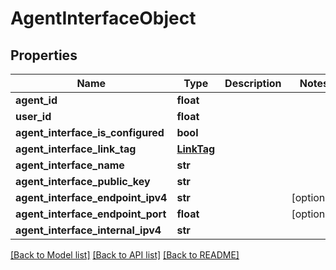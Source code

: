 # AgentInterfaceObject

## Properties
Name | Type | Description | Notes
------------ | ------------- | ------------- | -------------
**agent_id** | **float** |  | 
**user_id** | **float** |  | 
**agent_interface_is_configured** | **bool** |  | 
**agent_interface_link_tag** | [**LinkTag**](LinkTag.md) |  | 
**agent_interface_name** | **str** |  | 
**agent_interface_public_key** | **str** |  | 
**agent_interface_endpoint_ipv4** | **str** |  | [optional] 
**agent_interface_endpoint_port** | **float** |  | [optional] 
**agent_interface_internal_ipv4** | **str** |  | 

[[Back to Model list]](../README.md#documentation-for-models) [[Back to API list]](../README.md#documentation-for-api-endpoints) [[Back to README]](../README.md)

